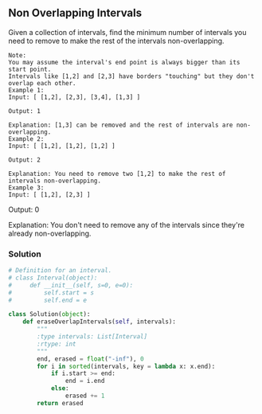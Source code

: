 ## Non Overlapping Intervals

Given a collection of intervals, find the minimum number of intervals you need to remove to make the rest of the intervals non-overlapping.

```
Note:
You may assume the interval's end point is always bigger than its start point.
Intervals like [1,2] and [2,3] have borders "touching" but they don't overlap each other.
Example 1:
Input: [ [1,2], [2,3], [3,4], [1,3] ]

Output: 1

Explanation: [1,3] can be removed and the rest of intervals are non-overlapping.
Example 2:
Input: [ [1,2], [1,2], [1,2] ]

Output: 2

Explanation: You need to remove two [1,2] to make the rest of intervals non-overlapping.
Example 3:
Input: [ [1,2], [2,3] ]
```

Output: 0

Explanation: You don't need to remove any of the intervals since they're already non-overlapping.

### Solution

```python
# Definition for an interval.
# class Interval(object):
#     def __init__(self, s=0, e=0):
#         self.start = s
#         self.end = e

class Solution(object):
    def eraseOverlapIntervals(self, intervals):
        """
        :type intervals: List[Interval]
        :rtype: int
        """
        end, erased = float("-inf"), 0
        for i in sorted(intervals, key = lambda x: x.end):
            if i.start >= end:
                end = i.end
            else:
                erased += 1
        return erased
```
